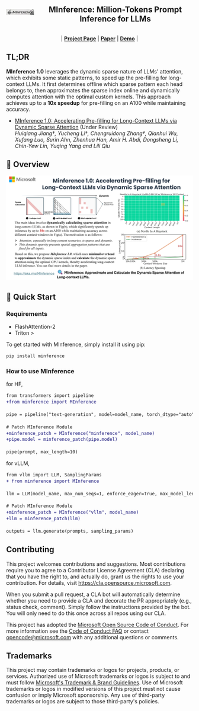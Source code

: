 <div style="display: flex; align-items: center;">
    <div style="width: 100px; margin-right: 10px; height:auto;" align="left">
        <img src="images/minference_logo.png" alt="MInference" width="100" align="left">
    </div>
    <div style="flex-grow: 1;" align="center">
        <h2 align="center">MInference: Million-Tokens Prompt Inference for LLMs</h2>
    </div>
</div>

<p align="center">
    | <a href="https://llmlingua.com/"><b>Project Page</b></a> |
    <a href="https://arxiv.org/abs/2406."><b>Paper</b></a> |
    <a href="https://huggingface.co/spaces/microsoft/MInference"><b>Demo</b></a> |
</p>

## TL;DR

**MInference 1.0** leverages the dynamic sparse nature of LLMs' attention, which exhibits some static patterns, to speed up the pre-filling for long-context LLMs. It first determines offline which sparse pattern each head belongs to, then approximates the sparse index online and dynamically computes attention with the optimal custom kernels. This approach achieves up to a **10x speedup** for pre-filling on an A100 while maintaining accuracy.

- [MInference 1.0: Accelerating Pre-filling for Long-Context LLMs via Dynamic Sparse Attention](https://arxiv.org/abs/2406.) (Under Review)<br>
  _Huiqiang Jiang†, Yucheng Li†, Chengruidong Zhang†, Qianhui Wu, Xufang Luo, Surin Ahn, Zhenhua Han, Amir H. Abdi, Dongsheng Li, Chin-Yew Lin, Yuqing Yang and Lili Qiu_


## 🎥 Overview

![Onepage of MInference](./images/MInference1_onepage.png)

## 🎯 Quick Start

### Requirements

- FlashAttention-2
- Triton >

To get started with MInference, simply install it using pip:

```bash
pip install minference
```

### How to use MInference

for HF,
```diff
from transformers import pipeline
+from minference import MInference

pipe = pipeline("text-generation", model=model_name, torch_dtype="auto", device_map="auto")

# Patch MInference Module
+minference_patch = MInference("minference", model_name)
+pipe.model = minference_patch(pipe.model)

pipe(prompt, max_length=10)
```

for vLLM,

```diff
from vllm import LLM, SamplingParams
+ from minference import MInference

llm = LLM(model_name, max_num_seqs=1, enforce_eager=True, max_model_len=128000)

# Patch MInference Module
+minference_patch = MInference("vllm", model_name)
+llm = minference_patch(llm)

outputs = llm.generate(prompts, sampling_params)
```

## Contributing

This project welcomes contributions and suggestions.  Most contributions require you to agree to a
Contributor License Agreement (CLA) declaring that you have the right to, and actually do, grant us
the rights to use your contribution. For details, visit https://cla.opensource.microsoft.com.

When you submit a pull request, a CLA bot will automatically determine whether you need to provide
a CLA and decorate the PR appropriately (e.g., status check, comment). Simply follow the instructions
provided by the bot. You will only need to do this once across all repos using our CLA.

This project has adopted the [Microsoft Open Source Code of Conduct](https://opensource.microsoft.com/codeofconduct/).
For more information see the [Code of Conduct FAQ](https://opensource.microsoft.com/codeofconduct/faq/) or
contact [opencode@microsoft.com](mailto:opencode@microsoft.com) with any additional questions or comments.

## Trademarks

This project may contain trademarks or logos for projects, products, or services. Authorized use of Microsoft
trademarks or logos is subject to and must follow
[Microsoft's Trademark & Brand Guidelines](https://www.microsoft.com/en-us/legal/intellectualproperty/trademarks/usage/general).
Use of Microsoft trademarks or logos in modified versions of this project must not cause confusion or imply Microsoft sponsorship.
Any use of third-party trademarks or logos are subject to those third-party's policies.
